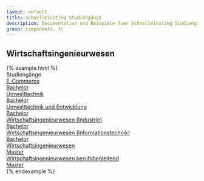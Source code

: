 ```yaml
---
layout: default
title: Schnelleinstieg Studiengänge
description: Documentation und Beispiele fuer Schnelleinstieg Studiengänge
group: components, fc
---
```


<section>
  <h2>Wirtschaftsingenieurwesen</h2>
  {% example html %}
  <section>
    <section class="element-wrapper headingUnderline-wi">
      <div class="container">
        <div class="row">
          <div class="headingUnderline-wrapper">
            <span class="title">Studiengänge</span>
          </div>
        </div>
      </div>
    </section>
    <section>
      <section class="element-wrapper overviewCourseOfStudies-wi">
        <div class="container">
          <div class="row">
            <div class="overviewCourseOfStudies-wrapper">
              <div class="col-xs-12 col-sm-6 col-md-4 overviewCourseOfStudies-element">
                <a href="https://www.eah-jena.de/de-de/studium/studienangebote/Bachelor-E-Commerce" title="E-Commerce (B.Sc.)">
                  <div class="name">E-Commerce</div>
                  <div class="graduation">Bachelor</div>
                </a>
              </div>
              <div class="col-xs-12 col-sm-6 col-md-4 overviewCourseOfStudies-element">
                <a href="https://www.eah-jena.de/de-de/studium/studienangebote/Bachelor-Umwelttechnik" title="Umwelttechnik (B.Sc.)">
                  <div class="name">Umwelttechnik</div>
                  <div class="graduation">Bachelor</div>
                </a>
              </div>
              <div class="col-xs-12 col-sm-6 col-md-4 overviewCourseOfStudies-element">
                <a href="https://www.eah-jena.de/de-de/studium/studienangebote/Bachelor-Umwelttechnik-und-Entwicklung" title="Umwelttechnik und Entwicklung (B.Sc.)">
                  <div class="name">Umwelttechnik und Entwicklung</div>
                  <div class="graduation">Bachelor</div>
                </a>
              </div>
              <div class="col-xs-12 col-sm-6 col-md-4 overviewCourseOfStudies-element">
                <a href="https://www.eah-jena.de/de-de/studium/studienangebote/Bachelor-Wirtschaftsingenieurwesen-Industrie" title="Wirtschaftsingenieurwesen (Industrie) (B.Sc.)">
                  <div class="name">Wirtschaftsingenieurwesen (Industrie)</div>
                  <div class="graduation">Bachelor</div>
                </a>
              </div>
              <div class="col-xs-12 col-sm-6 col-md-4 overviewCourseOfStudies-element">
                <a href="https://www.eah-jena.de/de-de/studium/studienangebote/Bachelor-Wirtschaftsingenieurwesen-Informationstechnik" title="Wirtschaftsingenieurwesen (Informationstechnik) (B.Sc.)">
                  <div class="name">Wirtschaftsingenieurwesen (Informationstechnik)</div>
                  <div class="graduation">Bachelor</div>
                </a>
              </div>
              <div class="col-xs-12 col-sm-6 col-md-4 overviewCourseOfStudies-element">
                <a href="https://www.eah-jena.de/de-de/studium/studienangebote/Master-Wirtschaftsingenieurwesen" title="Wirtschaftsingenieurwesen (M.Sc.)">
                  <div class="name">Wirtschaftsingenieurwesen</div>
                  <div class="graduation">Master</div>
                </a>
              </div>
              <div class="col-xs-12 col-sm-6 col-md-4 overviewCourseOfStudies-element">
                <a href="https://www.eah-jena.de/de-de/studium/studienangebote/master-wirtschaftsingenieurwesen-berufsbegleitend" title="Wirtschaftsingenieurwesen berufsbegleitend (M.Sc.)">
                  <div class="name">Wirtschaftsingenieurwesen berufsbegleitend</div>
                  <div class="graduation">Master</div>
                </a>
              </div>
      </section>
    </section>
  </section>
  {% endexample %}
</section>
